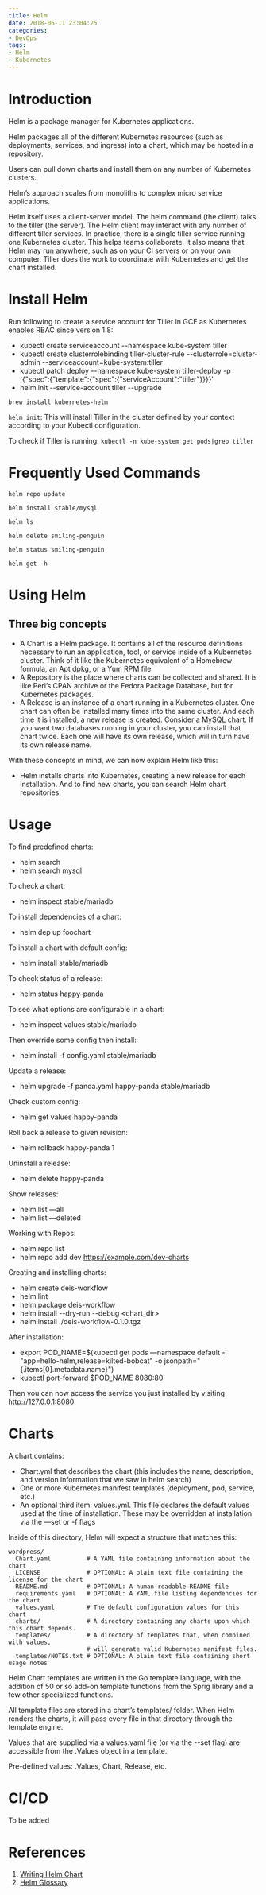 ```yaml
---
title: Helm
date: 2018-06-11 23:04:25
categories:
- DevOps
tags:
- Helm
- Kubernetes
---
```

# Introduction

Helm is a package manager for Kubernetes applications.

<!-- more -->

Helm packages all of the different Kubernetes resources (such as deployments, services, and ingress) into a chart, which may be hosted in a repository.

Users can pull down charts and install them on any number of Kubernetes clusters.

Helm’s approach scales from monoliths to complex micro service applications. 

Helm itself uses a client-server model. The helm command (the client) talks to the tiller  (the server). The Helm client may interact with any number of different tiller services. In practice, there is a single tiller service running one Kubernetes cluster. This helps teams collaborate. It also means that Helm may run anywhere, such as on your CI servers or on your own computer. Tiller does the work to coordinate with Kubernetes and get the chart installed.

<!-- more -->

# Install Helm

Run following to create a service account for Tiller in GCE as Kubernetes enables RBAC since version 1.8:

* kubectl create serviceaccount --namespace kube-system tiller
* kubectl create clusterrolebinding tiller-cluster-rule --clusterrole=cluster-admin --serviceaccount=kube-system:tiller
* kubectl patch deploy --namespace kube-system tiller-deploy -p '{"spec":{"template":{"spec":{"serviceAccount":"tiller"}}}}'      
* helm init --service-account tiller --upgrade

`brew install kubernetes-helm`

`helm init`:
This will install Tiller in the cluster defined by your context according to your Kubectl configuration.

To check if Tiller is running:
`kubectl -n kube-system get pods|grep tiller`


# Frequently Used Commands

```
helm repo update

helm install stable/mysql

helm ls

helm delete smiling-penguin

helm status smiling-penguin

helm get -h
```


# Using Helm

## Three big concepts

* A Chart is a Helm package. It contains all of the resource definitions necessary to run an application, tool, or service inside of a Kubernetes cluster. Think of it like the Kubernetes equivalent of a Homebrew formula, an Apt dpkg, or a Yum RPM file.
* A Repository is the place where charts can be collected and shared. It is like Perl’s CPAN archive or the Fedora Package Database, but for Kubernetes packages.
* A Release is an instance of a chart running in a Kubernetes cluster. One chart can often be installed many times into the same cluster. And each time it is installed, a new release is created. Consider a MySQL chart. If you want two databases running in your cluster, you can install that chart twice. Each one will have its own release, which will in turn have its own release name.

With these concepts in mind, we can now explain Helm like this:

* Helm installs charts into Kubernetes, creating a new release for each installation. And to find new charts, you can search Helm chart repositories.


# Usage

To find predefined charts:

* helm search
* helm search mysql

To check a chart:

* helm inspect stable/mariadb

To install dependencies of a chart:

* helm dep up foochart

To install a chart with default config:

* helm install stable/mariadb

To check status of a release:

* helm status happy-panda

To see what options are configurable in a chart:

* helm inspect values stable/mariadb

Then override some config then install:

* helm install -f config.yaml stable/mariadb

Update a release:

* helm upgrade -f panda.yaml happy-panda stable/mariadb

Check custom config:

* helm get values happy-panda

Roll back a release to given revision:

* helm rollback happy-panda 1

Uninstall a release:

* helm delete happy-panda

Show releases:

* helm list —all
* helm list —deleted

Working with Repos:

* helm repo list
* helm repo add dev https://example.com/dev-charts


Creating and installing charts:

* helm create deis-workflow
* helm lint
* helm package deis-workflow
* helm install --dry-run --debug <chart_dir>
* helm install ./deis-workflow-0.1.0.tgz

After installation:

* export POD_NAME=$(kubectl get pods —namespace default -l "app=hello-helm,release=kilted-bobcat" -o jsonpath="{.items[0].metadata.name}")
* kubectl port-forward $POD_NAME 8080:80

Then you can now access the service you just installed by visiting http://127.0.0.1:8080


# Charts

A chart contains:

* Chart.yml that describes the chart (this includes the name, description, and version information that we saw in helm search)
* One or more Kubernetes manifest templates (deployment, pod, service, etc.)
* An optional third item: values.yml. This file declares the default values used at the time of installation. These may be overridden at installation via the —set or -f flags

Inside of this directory, Helm will expect a structure that matches this:

```
wordpress/
  Chart.yaml          # A YAML file containing information about the chart
  LICENSE             # OPTIONAL: A plain text file containing the license for the chart
  README.md           # OPTIONAL: A human-readable README file
  requirements.yaml   # OPTIONAL: A YAML file listing dependencies for the chart
  values.yaml         # The default configuration values for this chart
  charts/             # A directory containing any charts upon which this chart depends.
  templates/          # A directory of templates that, when combined with values,
                      # will generate valid Kubernetes manifest files.
  templates/NOTES.txt # OPTIONAL: A plain text file containing short usage notes
```

Helm Chart templates are written in the Go template language, with the addition of 50 or so add-on template functions from the Sprig library and a few other specialized functions.

All template files are stored in a chart’s templates/ folder. When Helm renders the charts, it will pass every file in that directory through the template engine.

Values that are supplied via a values.yaml file (or via the --set flag) are accessible from the .Values object in a template.

Pre-defined values: .Values, Chart, Release, etc.


# CI/CD
To be added

# References
1. [Writing Helm Chart](https://www.influxdata.com/blog/packaged-kubernetes-deployments-writing-helm-chart/)
2. [Helm Glossary](https://github.com/helm/helm/blob/master/docs/glossary.md)
